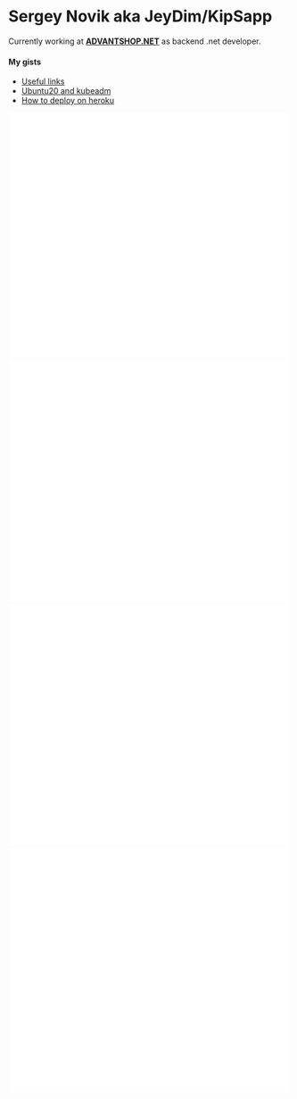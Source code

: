 # Sergey Novik aka JeyDim/KipSapp
Currently working at **[ADVANTSHOP.NET](https://www.advantshop.net)** as backend .net developer.

#### My gists
 - [Useful links](https://gist.github.com/JeyDim/438c99bfc2c628ad6b1ec7ad1a0c0561)
 - [Ubuntu20 and kubeadm](https://gist.github.com/JeyDim/1f934a71001d14a8ce56e56d8656706d)
 - [How to deploy on heroku](https://gist.github.com/JeyDim/c566f28ad42a8b55d42fab8fef0deb79)

![GitStats Overview - Light](https://raw.githubusercontent.com/JeyDim/GitStats/actions_branch/generated_images/overviewLightMode.svg#gh-light-mode-only)![GitStats Overview - Dark](https://raw.githubusercontent.com/JeyDim/GitStats/actions_branch/generated_images/overviewDarkMode.svg#gh-dark-mode-only)![GitStats Languages - Light](https://raw.githubusercontent.com/JeyDim/GitStats/actions_branch/generated_images/languagesLightMode.svg#gh-light-mode-only)![GitStats Languages - Dark](https://raw.githubusercontent.com/JeyDim/GitStats/actions_branch/generated_images/languagesDarkMode.svg#gh-dark-mode-only)
